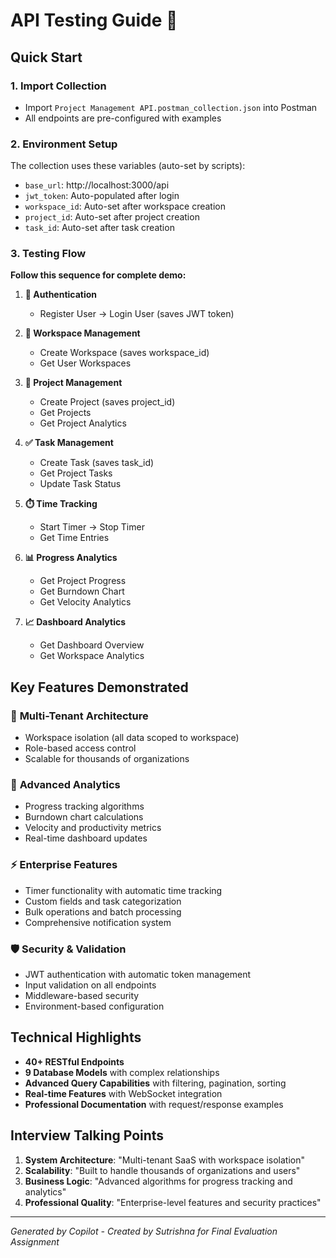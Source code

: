 # API Testing Guide 🚀

## Quick Start

### 1. Import Collection
- Import `Project Management API.postman_collection.json` into Postman
- All endpoints are pre-configured with examples

### 2. Environment Setup
The collection uses these variables (auto-set by scripts):
- `base_url`: http://localhost:3000/api
- `jwt_token`: Auto-populated after login
- `workspace_id`: Auto-set after workspace creation
- `project_id`: Auto-set after project creation
- `task_id`: Auto-set after task creation

### 3. Testing Flow
**Follow this sequence for complete demo:**

1. **🔐 Authentication**
   - Register User → Login User (saves JWT token)

2. **🏢 Workspace Management**
   - Create Workspace (saves workspace_id)
   - Get User Workspaces

3. **📁 Project Management**
   - Create Project (saves project_id)
   - Get Projects
   - Get Project Analytics

4. **✅ Task Management**
   - Create Task (saves task_id)
   - Get Project Tasks
   - Update Task Status

5. **⏱️ Time Tracking**
   - Start Timer → Stop Timer
   - Get Time Entries

6. **📊 Progress Analytics**
   - Get Project Progress
   - Get Burndown Chart
   - Get Velocity Analytics

7. **📈 Dashboard Analytics**
   - Get Dashboard Overview
   - Get Workspace Analytics

## Key Features Demonstrated

### 🎯 **Multi-Tenant Architecture**
- Workspace isolation (all data scoped to workspace)
- Role-based access control
- Scalable for thousands of organizations

### 🧠 **Advanced Analytics**
- Progress tracking algorithms
- Burndown chart calculations
- Velocity and productivity metrics
- Real-time dashboard updates

### ⚡ **Enterprise Features**
- Timer functionality with automatic time tracking
- Custom fields and task categorization
- Bulk operations and batch processing
- Comprehensive notification system

### 🛡️ **Security & Validation**
- JWT authentication with automatic token management
- Input validation on all endpoints
- Middleware-based security
- Environment-based configuration

## Technical Highlights

- **40+ RESTful Endpoints**
- **9 Database Models** with complex relationships
- **Advanced Query Capabilities** with filtering, pagination, sorting
- **Real-time Features** with WebSocket integration
- **Professional Documentation** with request/response examples

## Interview Talking Points

1. **System Architecture**: "Multi-tenant SaaS with workspace isolation"
2. **Scalability**: "Built to handle thousands of organizations and users"
3. **Business Logic**: "Advanced algorithms for progress tracking and analytics"
4. **Professional Quality**: "Enterprise-level features and security practices"

---
*Generated by Copilot - Created by Sutrishna for Final Evaluation Assignment*
